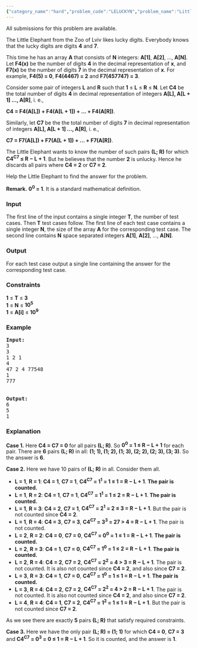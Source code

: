 ```yaml
---
{"category_name":"hard","problem_code":"LELUCKYN","problem_name":"Little Elephant and Lucky Segment","languages_supported":{"0":"ADA","1":"ASM","2":"BASH","3":"BF","4":"C","5":"C99 strict","6":"CAML","7":"CLOJ","8":"CLPS","9":"CPP 4.3.2","10":"CPP 4.9.2","11":"CPP14","12":"CS2","13":"D","14":"ERL","15":"FORT","16":"FS","17":"GO","18":"HASK","19":"ICK","20":"ICON","21":"JAVA","22":"JS","23":"LISP clisp","24":"LISP sbcl","25":"LUA","26":"NEM","27":"NICE","28":"NODEJS","29":"PAS fpc","30":"PAS gpc","31":"PERL","32":"PERL6","33":"PHP","34":"PIKE","35":"PRLG","36":"PYTH","37":"PYTH 3.4","38":"RUBY","39":"SCALA","40":"SCM guile","41":"SCM qobi","42":"ST","43":"TCL","44":"TEXT","45":"WSPC"},"max_timelimit":5,"source_sizelimit":50000,"problem_author":"witua","problem_tester":null,"date_added":"6-06-2012","tags":{"0":"binary","1":"cook28","2":"maths","3":"medium","4":"witua"},"time":{"view_start_date":1353262903,"submit_start_date":1353262903,"visible_start_date":1353263400,"end_date":1735669800},"layout":"problem"}
---
```

<span class="solution-visible-txt">All submissions for this problem are available.</span><p>
The Little Elephant from the Zoo of Lviv likes lucky digits. Everybody knows that the lucky digits are digits <b>4</b> and <b>7</b>.
</p>

<p>
This time he has an array <b>A</b> that consists of <b>N</b> integers: <b>A[1]</b>, <b>A[2]</b>, ..., <b>A[N]</b>. Let <b>F4(x)</b> be the number of digits <b>4</b> in the decimal representation of <b>x</b>, and <b>F7(x)</b> be the number of digits <b>7</b> in the decimal representation of <b>x</b>. For example, <b>F4(5) = 0</b>, <b>F4(4467) = 2</b> and <b>F7(457747) = 3</b>.
</p>

<p>
Consider some pair of integers <b>L</b> and <b>R</b> such that <b>1</b> ≤ <b>L</b> ≤ <b>R</b> ≤ <b>N</b>. Let <b>C4</b> be the total number of digits <b>4</b> in decimal representation of integers <b>A[L], A[L + 1] ..., A[R]</b>, i. e.,
</p>

<p>
<b>C4 = F4(A[L]) + F4(A[L + 1]) + ... + F4(A[R])</b>.
</p>

<p>
Similarly, let <b>C7</b> be the the total number of digits <b>7</b> in decimal representation of integers <b>A[L], A[L + 1] ..., A[R]</b>, i. e.,
</p>

<p>
<b>C7 = F7(A[L]) + F7(A[L + 1]) + ... + F7(A[R])</b>.
</p>

<p>
The Little Elephant wants to know the number of such pairs <b>(L; R)</b> for which <b>C4<sup>C7</sup> ≤ R − L + 1</b>. But he believes that the number <b>2</b> is unlucky. Hence he discards all pairs where <b>C4 = 2</b> or <b>C7 = 2</b>.
</p>

<p>
Help the Little Elephant to find the answer for the problem.
</p>

<p>
<b>Remark.</b> <b>0<sup>0</sup> = 1</b>. It is a standard mathematical definition.
</p>

<h3>Input</h3>

<p>
The first line of the input contains a single integer <b>T</b>, the number of test cases. Then <b>T</b> test cases follow. The first line of each test case contains a single integer <b>N</b>, the size of the array <b>A</b> for the corresponding test case. The second line contains <b>N</b> space separated integers <b>A[1]</b>, <b>A[2]</b>, ..., <b>A[N]</b>.
</p>

<h3>Output</h3>

<p>
For each test case output a single line containing the answer for the corresponding test case.
</p>

<h3>Constraints</h3>
<p>
<b>1</b> ≤ <b>T</b> ≤ <b>3</b> <br />
<b>1</b> ≤ <b>N</b> ≤ <b>10<sup>5</sup></b> <br />
<b>1</b> ≤ <b>A[i]</b> ≤ <b>10<sup>9</sup></b><br />
</p>

<h3>Example</h3>

<pre>
<b>Input:</b>
3
3
1 2 1
4
47 2 4 77548
1
777


<b>Output:</b>
6
5
1
</pre>

<h3>Explanation</h3>

<p>
<b>Case 1.</b> Here <b>C4 = C7 = 0</b> for all pairs <b>(L; R)</b>. So <b>0<sup>0</sup> = 1 ≤ R − L + 1</b> for each pair. There are <b>6</b> pairs <b>(L; R)</b> in all: <b>(1; 1), (1; 2), (1; 3), (2; 2), (2; 3), (3; 3)</b>. So the answer is <b>6</b>.
</p>

<p>
<b>Case 2.</b> Here we have 10 pairs of <b>(L; R)</b> in all. Consider them all.
</p>

<p>
<ul>
<li> <b>L = 1</b>, <b>R = 1</b>: <b>C4 = 1</b>, <b>C7 = 1</b>, <b>C4<sup>C7</sup> = 1<sup>1</sup> = 1 ≤ 1 = R − L + 1</b>. <b>The pair is counted.</b></li>
<li> <b>L = 1</b>, <b>R = 2</b>: <b>C4 = 1</b>, <b>C7 = 1</b>, <b>C4<sup>C7</sup> = 1<sup>1</sup> = 1 ≤ 2 = R − L + 1</b>. <b>The pair is counted.</b></li>
<li> <b>L = 1</b>, <b>R = 3</b>: <b>C4 = 2</b>, <b>C7 = 1</b>, <b>C4<sup>C7</sup> = 2<sup>1</sup> = 2 ≤ 3 = R − L + 1</b>. But the pair is not counted since <b>C4 = 2</b>.</li>
<li> <b>L = 1</b>, <b>R = 4</b>: <b>C4 = 3</b>, <b>C7 = 3</b>, <b>C4<sup>C7</sup> = 3<sup>3</sup> = 27 &gt; 4 = R − L + 1</b>. The pair is not counted.</li>
<li> <b>L = 2</b>, <b>R = 2</b>: <b>C4 = 0</b>, <b>C7 = 0</b>, <b>C4<sup>C7</sup> = 0<sup>0</sup> = 1 ≤ 1 = R − L + 1</b>. <b>The pair is counted.</b></li>
<li> <b>L = 2</b>, <b>R = 3</b>: <b>C4 = 1</b>, <b>C7 = 0</b>, <b>C4<sup>C7</sup> = 1<sup>0</sup> = 1 ≤ 2 = R − L + 1</b>. <b>The pair is counted.</b></li>
<li> <b>L = 2</b>, <b>R = 4</b>: <b>C4 = 2</b>, <b>C7 = 2</b>, <b>C4<sup>C7</sup> = 2<sup>2</sup> = 4 &gt; 3 = R − L + 1</b>. The pair is not counted. It is also not counted since <b>C4 = 2</b>, and also since <b>C7 = 2</b>.</li>
<li> <b>L = 3</b>, <b>R = 3</b>: <b>C4 = 1</b>, <b>C7 = 0</b>, <b>C4<sup>C7</sup> = 1<sup>0</sup> = 1 ≤ 1 = R − L + 1</b>. <b>The pair is counted.</b></li>
<li> <b>L = 3</b>, <b>R = 4</b>: <b>C4 = 2</b>, <b>C7 = 2</b>, <b>C4<sup>C7</sup> = 2<sup>2</sup> = 4 &gt; 2 = R − L + 1</b>. The pair is not counted. It is also not counted since <b>C4 = 2</b>, and also since <b>C7 = 2</b>.</li>
<li> <b>L = 4</b>, <b>R = 4</b>: <b>C4 = 1</b>, <b>C7 = 2</b>, <b>C4<sup>C7</sup> = 1<sup>2</sup> = 1 ≤ 1 = R − L + 1</b>. But the pair is not counted since <b>C7 = 2</b>.</li>
</ul>
</p>

<p>
As we see there are exactly <b>5</b> pairs <b>(L; R)</b> that satisfy required constraints.
</p>

<p>
<b>Case 3.</b> Here we have the only pair <b>(L; R) = (1; 1)</b> for which <b>C4 = 0</b>, <b>C7 = 3</b> and <b>C4<sup>C7</sup> = 0<sup>3</sup> = 0 ≤ 1 = R − L + 1</b>. So it is counted, and the answer is <b>1</b>.
</p>